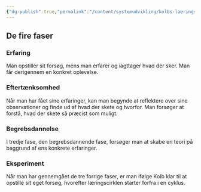 ```yaml
---
{"dg-publish":true,"permalink":"/content/systemudvikling/kolbs-laeringscirkel/","title":"Kolbs Læringscirkel","tags":["Systemudvikling","Læring"]}
---
```



## De fire faser

### Erfaring

Man opstiller sit forsøg, mens man erfarer og iagttager hvad der sker. Man får derigennem
en konkret oplevelse.

### Eftertænksomhed

Når man har fået sine erfaringer, kan man begynde at reflektere over
sine observationer og finde ud af hvad der skete og hvorfor. Man forsøger at
forstå, hvad der skete så præcist som muligt.

### Begrebsdannelse

I tredje fase, den begrebsdannende fase, forsøger man at skabe en teori på
baggrund af ens konkrete erfaringer.

### Eksperiment

Når man har gennemgået de tre forrige faser, er man ifølge Kolb klar til at opstille
sit eget forsøg, hvorefter læringscirklen starter forfra i en cyklus.
